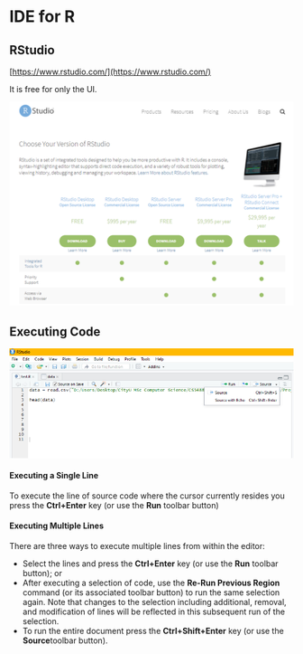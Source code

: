 # IDE for R

## RStudio

[https://www.rstudio.com/](https://www.rstudio.com/)

It is free for only the UI.

![](../.gitbook/assets/image%20%2831%29.png)

## Executing Code

![](../.gitbook/assets/image%20%2854%29.png)

#### Executing a Single Line

To execute the line of source code where the cursor currently resides you press the **Ctrl+Enter** key \(or use the **Run** toolbar button\)

#### Executing Multiple Lines

There are three ways to execute multiple lines from within the editor:

* Select the lines and press the **Ctrl+Enter** key \(or use the **Run** toolbar button\); or
* After executing a selection of code, use the **Re-Run Previous Region** command \(or its associated toolbar button\) to run the same selection again. Note that changes to the selection including additional, removal, and modification of lines will be reflected in this subsequent run of the selection.
* To run the entire document press the **Ctrl+Shift+Enter** key \(or use the **Source**toolbar button\).



